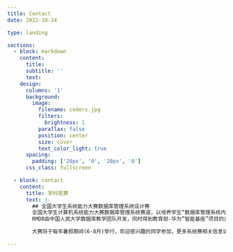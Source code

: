 ```yaml
---
title: Contact
date: 2022-10-24

type: landing

sections:
  - block: markdown
    content:
      title:
      subtitle: ''
      text:
    design:
      columns: '1'
      background:
        image:
          filename: coders.jpg
          filters:
            brightness: 1
          parallax: false
          position: center
          size: cover
          text_color_light: true
      spacing:
        padding: ['20px', '0', '20px', '0']
      css_class: fullscreen

  - block: contact
    content:
      title: 学科竞赛
      text: |-
        ## 全国大学生系统能力大赛数据库管理系统设计赛
        全国大学生计算机系统能力大赛数据库管理系统赛道，以培养学生“数据库管理系统内核实现”能力为目标。比赛为参赛队伍提供数据库管理系统代码框架[RMDB](https://gitlab.eduxiji.net/csc1/csc-db/db2024/-/tree/main/rmdb)，参赛队伍在RMDB的基础上，设计和实现一个完整的关系型数据库管理系统，该系统要求具备运行TPC-C基准测试（TPC-C是一个面向联机事务处理的测试基准）常用负载的能力。
        RMDB由中国人民大学数据库教学团队开发，同时得到教育部-华为”智能基座”项目的支持，平台、赛题和测试用例等得到了全国大学生计算机系统能力大赛数据库管理系统赛道技术委员会的支持和审核。系统能力大赛专家组和[101计划数据库系统课程工作组](https://101.pku.edu.cn/courseDetails?id=DC767C683D697417E0555943CA7634DE)给予了指导。

        大赛将于每年暑假期间(6-8月)举行，欢迎感兴趣的同学参加，更多系统赛相关信息请查阅[大赛官网](https://db.educg.net/#/index?TYPE=DB_S)。

---
```

